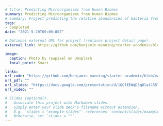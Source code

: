 ```yaml
---
# title: Predicting Microorganisms from Human Biomes
summary: Predicting Microorganisms from Human Biomes
# summary: Project predicting the relative abundancies of bacteria from human microbiomes in mice from Ulcerative Colitis patients
tags:
- Completed	
date: "2021-5-20T00:00:00Z"

# Optional external URL for project (replaces project detail page).
external_link: https://github.com/benjamin-manning/starter-academic/blob/master/static/files/Final_project_Notebook.ipynb

image:
  caption: Photo by rawpixel on Unsplash
  focal_point: Smart

links:
url_code: "https://github.com/benjamin-manning/starter-academic/blob/master/static/files/Final_project_Notebook.ipynb"
url_pdf: ""
url_slides: "https://docs.google.com/presentation/d/1QOlEEWqD5qUlaiC55T4Chu3OpFOC3_GKy1EiEMDzYbk/edit"
url_video: ""

# Slides (optional).
#   Associate this project with Markdown slides.
#   Simply enter your slide deck's filename without extension.
#   E.g. `slides = "example-slides"` references `content/slides/example-slides.md`.
#   Otherwise, set `slides = ""`.
---
```

